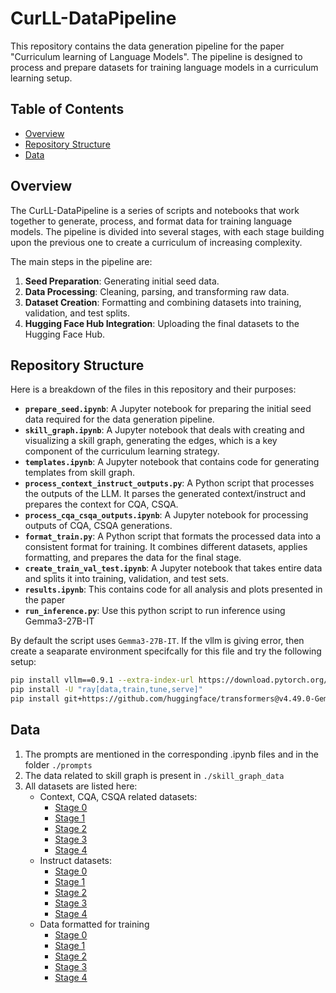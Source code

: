 # CurLL-DataPipeline

This repository contains the data generation pipeline for the paper "Curriculum learning of Language Models". The pipeline is designed to process and prepare datasets for training language models in a curriculum learning setup.

## Table of Contents

- [Overview](#overview)
- [Repository Structure](#repository-structure)
- [Data](#data)

## Overview

The CurLL-DataPipeline is a series of scripts and notebooks that work together to generate, process, and format data for training language models. The pipeline is divided into several stages, with each stage building upon the previous one to create a curriculum of increasing complexity.

The main steps in the pipeline are:
1.  **Seed Preparation**: Generating initial seed data.
2.  **Data Processing**: Cleaning, parsing, and transforming raw data.
3.  **Dataset Creation**: Formatting and combining datasets into training, validation, and test splits.
4.  **Hugging Face Hub Integration**: Uploading the final datasets to the Hugging Face Hub.

## Repository Structure

Here is a breakdown of the files in this repository and their purposes:

-   **`prepare_seed.ipynb`**: A Jupyter notebook for preparing the initial seed data required for the data generation pipeline.
-   **`skill_graph.ipynb`**: A Jupyter notebook that deals with creating and visualizing a skill graph, generating the edges, which is a key component of the curriculum learning strategy.
-   **`templates.ipynb`**: A Jupyter notebook that contains code for generating templates from skill graph.
-   **`process_context_instruct_outputs.py`**: A Python script that processes the outputs of the LLM. It parses the generated context/instruct and prepares the context for CQA, CSQA.
-   **`process_cqa_csqa_outputs.ipynb`**: A Jupyter notebook for processing outputs of CQA, CSQA generations.
-   **`format_train.py`**: A Python script that formats the processed data into a consistent format for training. It combines different datasets, applies formatting, and prepares the data for the final stage.
-   **`create_train_val_test.ipynb`**: A Jupyter notebook that takes entire data and splits it into training, validation, and test sets.
-   **`results.ipynb`**: This contains code for all analysis and plots presented in the paper
-   **`run_inference.py`**: Use this python script to run inference using Gemma3-27B-IT

By default the script uses `Gemma3-27B-IT`. If the vllm is giving error, then create a seaparate environment specifcally for this file and try the following setup:
```bash
pip install vllm==0.9.1 --extra-index-url https://download.pytorch.org/whl/cu128
pip install -U "ray[data,train,tune,serve]"
pip install git+https://github.com/huggingface/transformers@v4.49.0-Gemma-3
```

## Data
1. The prompts are mentioned in the corresponding .ipynb files and in the folder `./prompts`
2. The data related to skill graph is present in `./skill_graph_data`
3. All datasets are listed here:
    - Context, CQA, CSQA related datasets:
        * [Stage 0](https://huggingface.co/datasets/Pavankalyan/stage0_c_all)
        * [Stage 1](https://huggingface.co/datasets/Pavankalyan/stage1_c_all)
        * [Stage 2](https://huggingface.co/datasets/Pavankalyan/stage2_c_all)
        * [Stage 3](https://huggingface.co/datasets/Pavankalyan/stage3_c_all)
        * [Stage 4](https://huggingface.co/datasets/Pavankalyan/stage4_c_all)
    - Instruct datasets:
        * [Stage 0](https://huggingface.co/datasets/Pavankalyan/stage0_instruct)
        * [Stage 1](https://huggingface.co/datasets/Pavankalyan/stage1_instruct)
        * [Stage 2](https://huggingface.co/datasets/Pavankalyan/stage2_instruct)
        * [Stage 3](https://huggingface.co/datasets/Pavankalyan/stage3_instruct)
        * [Stage 4](https://huggingface.co/datasets/Pavankalyan/stage4_instruct)
    - Data formatted for training
        * [Stage 0](https://huggingface.co/datasets/Pavankalyan/stage0_train)
        * [Stage 1](https://huggingface.co/datasets/Pavankalyan/stage1_train)
        * [Stage 2](https://huggingface.co/datasets/Pavankalyan/stage2_train)
        * [Stage 3](https://huggingface.co/datasets/Pavankalyan/stage3_train)
        * [Stage 4](https://huggingface.co/datasets/Pavankalyan/stage4_train)


